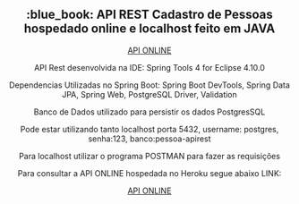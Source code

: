 <h2 align="center">:blue_book: API REST Cadastro de Pessoas hospedado online e localhost feito em JAVA</h2>

<p align="center"><a href="https://apirest-pessoas-cadastro.herokuapp.com/swagger-ui.html#/">API ONLINE</a></p>
<p align="center">API Rest desenvolvida na IDE: Spring Tools 4 for Eclipse 4.10.0</p>
<p align="center">Dependencias Utilizadas no Spring Boot: Spring Boot DevTools, Spring Data JPA, Spring Web, PostgreSQL Driver, Validation</p>
<p align="center">Banco de Dados utilizado para persistir os dados PostgresSQL</p>
<p align="center">Pode estar utilizando tanto localhost porta 5432, username: postgres, senha:123, banco:pessoa-apirest</p>
<p align="center">Para localhost utilizar o programa POSTMAN para fazer as requisições</p>
<p align="center">Para consultar a API ONLINE hospedada no Heroku segue abaixo LINK:</p>
<p align="center"><a href="https://apirest-pessoas-cadastro.herokuapp.com/swagger-ui.html#/">API ONLINE</a></p>
